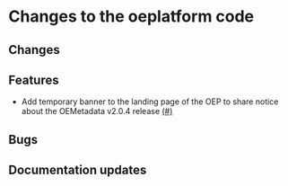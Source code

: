 # Changes to the oeplatform code

## Changes

## Features

- Add temporary banner to the landing page of the OEP to share notice about the OEMetadata v2.0.4 release [(#)](https://github.com/OpenEnergyPlatform/oeplatform/pull/)

## Bugs

## Documentation updates
